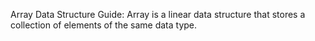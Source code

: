 Array Data Structure Guide:
Array is a linear data structure that stores a collection of elements of the same data type.
